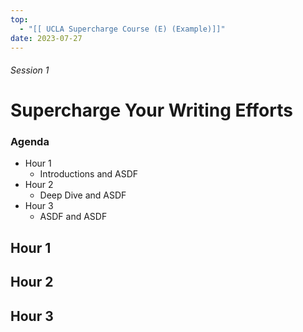 ```yaml
---
top:
  - "[[ UCLA Supercharge Course (E) (Example)]]"
date: 2023-07-27
---
```


###### Session 1
# Supercharge Your Writing Efforts

### Agenda
- Hour 1
	- Introductions and ASDF
- Hour 2
	- Deep Dive and ASDF
- Hour 3
	- ASDF and ASDF

## Hour 1


## Hour 2


## Hour 3


